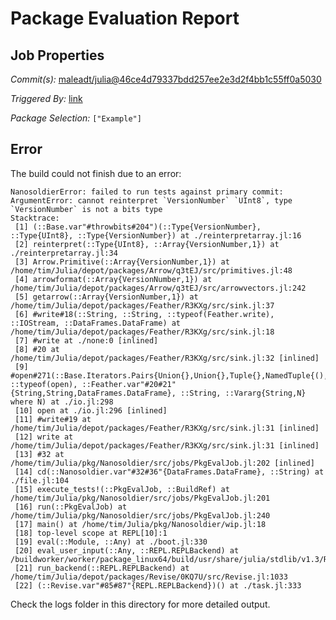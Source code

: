 # Package Evaluation Report

## Job Properties

*Commit(s):* [maleadt/julia@46ce4d79337bdd257ee2e3d2f4bb1c55ff0a5030](https://github.com/maleadt/julia/commit/46ce4d79337bdd257ee2e3d2f4bb1c55ff0a5030)

*Triggered By:* [link](https://www.test.com)

*Package Selection:* `["Example"]`

## Error

The build could not finish due to an error:

```
NanosoldierError: failed to run tests against primary commit: ArgumentError: cannot reinterpret `VersionNumber` `UInt8`, type `VersionNumber` is not a bits type
Stacktrace:
 [1] (::Base.var"#throwbits#204")(::Type{VersionNumber}, ::Type{UInt8}, ::Type{VersionNumber}) at ./reinterpretarray.jl:16
 [2] reinterpret(::Type{UInt8}, ::Array{VersionNumber,1}) at ./reinterpretarray.jl:34
 [3] Arrow.Primitive(::Array{VersionNumber,1}) at /home/tim/Julia/depot/packages/Arrow/q3tEJ/src/primitives.jl:48
 [4] arrowformat(::Array{VersionNumber,1}) at /home/tim/Julia/depot/packages/Arrow/q3tEJ/src/arrowvectors.jl:242
 [5] getarrow(::Array{VersionNumber,1}) at /home/tim/Julia/depot/packages/Feather/R3KXg/src/sink.jl:37
 [6] #write#18(::String, ::String, ::typeof(Feather.write), ::IOStream, ::DataFrames.DataFrame) at /home/tim/Julia/depot/packages/Feather/R3KXg/src/sink.jl:18
 [7] #write at ./none:0 [inlined]
 [8] #20 at /home/tim/Julia/depot/packages/Feather/R3KXg/src/sink.jl:32 [inlined]
 [9] #open#271(::Base.Iterators.Pairs{Union{},Union{},Tuple{},NamedTuple{(),Tuple{}}}, ::typeof(open), ::Feather.var"#20#21"{String,String,DataFrames.DataFrame}, ::String, ::Vararg{String,N} where N) at ./io.jl:298
 [10] open at ./io.jl:296 [inlined]
 [11] #write#19 at /home/tim/Julia/depot/packages/Feather/R3KXg/src/sink.jl:31 [inlined]
 [12] write at /home/tim/Julia/depot/packages/Feather/R3KXg/src/sink.jl:31 [inlined]
 [13] #32 at /home/tim/Julia/pkg/Nanosoldier/src/jobs/PkgEvalJob.jl:202 [inlined]
 [14] cd(::Nanosoldier.var"#32#36"{DataFrames.DataFrame}, ::String) at ./file.jl:104
 [15] execute_tests!(::PkgEvalJob, ::BuildRef) at /home/tim/Julia/pkg/Nanosoldier/src/jobs/PkgEvalJob.jl:201
 [16] run(::PkgEvalJob) at /home/tim/Julia/pkg/Nanosoldier/src/jobs/PkgEvalJob.jl:240
 [17] main() at /home/tim/Julia/pkg/Nanosoldier/wip.jl:18
 [18] top-level scope at REPL[10]:1
 [19] eval(::Module, ::Any) at ./boot.jl:330
 [20] eval_user_input(::Any, ::REPL.REPLBackend) at /buildworker/worker/package_linux64/build/usr/share/julia/stdlib/v1.3/REPL/src/REPL.jl:86
 [21] run_backend(::REPL.REPLBackend) at /home/tim/Julia/depot/packages/Revise/0KQ7U/src/Revise.jl:1033
 [22] (::Revise.var"#85#87"{REPL.REPLBackend})() at ./task.jl:333
```

Check the logs folder in this directory for more detailed output.

